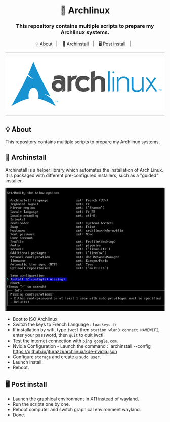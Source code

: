 
<h1 align="center">🐧 Archlinux</h1>
<h3 align="center">This repository contains multiple scripts to prepare my Archlinux systems.</h3>



<p align="center">
  <a href="#-about">💡 About</a>&nbsp;&nbsp;&nbsp;|&nbsp;&nbsp;&nbsp;
  <a href="#-archinstall">🚀 Archinstall</a>&nbsp;&nbsp;&nbsp;|&nbsp;&nbsp;&nbsp;
  <a href="#-post-install">🖥️ Post install</a>&nbsp;&nbsp;&nbsp;|&nbsp;&nbsp;&nbsp;
</p>

---
<p align="center">
  <img alt="screenshot" src="ressources/logo.png">
</p>


---

## 💡 About

This repository contains multiple scripts to prepare my Archlinux systems.

##  🚀 Archinstall

Archinstall is a helper library which automates the installation of Arch Linux. It is packaged with different pre-configured installers, such as a "guided" installer.

<p align="center">
  <img alt="screenshot" src="ressources/archinstall.png">
</p>

- Boot to ISO Archlinux.
- Switch the keys to French Language : `loadkeys fr`
- If installation by wifi, type `iwctl` then `station wlan0 connect NAMEWIFI`, enter your password, then `quit` to quit iwctl. 
- Test the internet connection with `ping google.com`.
- Nvidia Configuration - Launch the command : `archinstall --config https://github.io/jturazzi/archlinux/kde-nvidia.json
- Configure `storage` and create a `sudo user`.
- Launch install.
- Reboot.

##  🖥️ Post install

- Launch the graphical environment in X11 instead of wayland.
- Run the scripts one by one.
- Reboot computer and switch graphical environment wayland.
- Done.